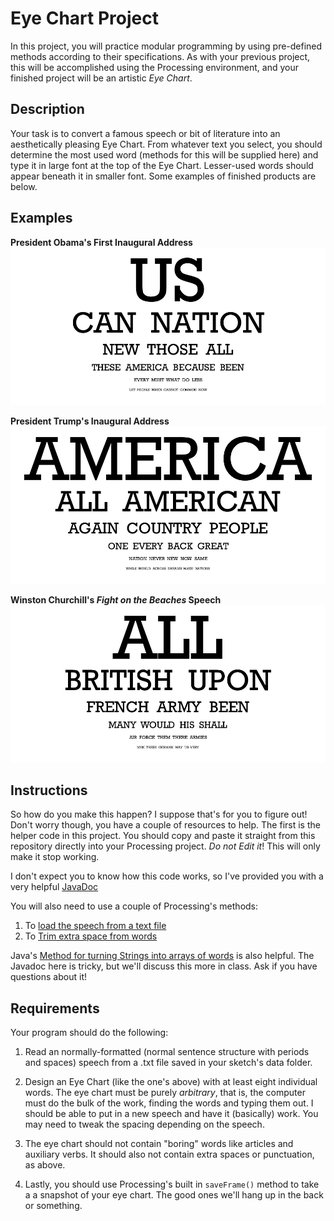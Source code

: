 # Eye Chart Project

In this project, you will practice modular programming by using pre-defined
methods according to their specifications. As with your previous project, this
will be accomplished using the Processing environment, and your finished
project will be an artistic _Eye Chart_.

## Description

Your task is to convert a famous speech or bit of literature into an
aesthetically pleasing Eye Chart. From whatever text you select, you should
determine the most used word (methods for this will be supplied here) and type
it in large font at the top of the Eye Chart. Lesser-used words should appear
beneath it in smaller font. Some examples of finished products are below.

## Examples

**President Obama's First Inaugural Address**
![Obama's Inaugrual Address](obama.png)

**President Trump's Inaugural Address**
![Trump's Inaugural Address](trump.png)

**Winston Churchill's _Fight on the Beaches_ Speech**
![We Shall Fight on the Beaches](beaches.png)

## Instructions

So how do you make this happen? I suppose that's for you to figure out! Don't
worry though, you have a couple of resources to help. The first is the helper
code in this project. You should copy and paste it straight from this
repository directly into your Processing project. _Do not Edit it_! This will
only make it stop working.

I don't expect you to know how this code works, so I've provided you with a
very helpful [JavaDoc](FriendsbaltCS.github.io/docs/Intro/EyeChart/index.html)

You will also need to use a couple of Processing's methods:

1. To [load the speech from a text file](https://processing.org/reference/loadStrings_.html)
2. To [Trim extra space from words](https://processing.org/reference/trim_.html)

Java's [Method for turning Strings into arrays of words](https://docs.oracle.com/javase/7/docs/api/java/lang/String.html#split(java.lang.String))
is also helpful. The Javadoc here is tricky, but we'll discuss this more in class. Ask if you have questions about it!

## Requirements

Your program should do the following:

1. Read an normally-formatted (normal sentence structure with periods and spaces)
speech from a .txt file saved in your sketch's data folder.

2. Design an Eye Chart (like the one's above) with at least eight individual
words. The eye chart must be purely _arbitrary_, that is, the computer must do
the bulk of the work, finding the words and typing them out. I should be able
to put in a new speech and have it (basically) work. You may need to tweak the
spacing depending on the speech.

3. The eye chart should not contain "boring" words like articles and auxiliary
verbs. It should also not contain extra spaces or punctuation, as above.

4. Lastly, you should use Processing's built in `saveFrame()` method to take a
a snapshot of your eye chart. The good ones we'll hang up in the back or
something.
